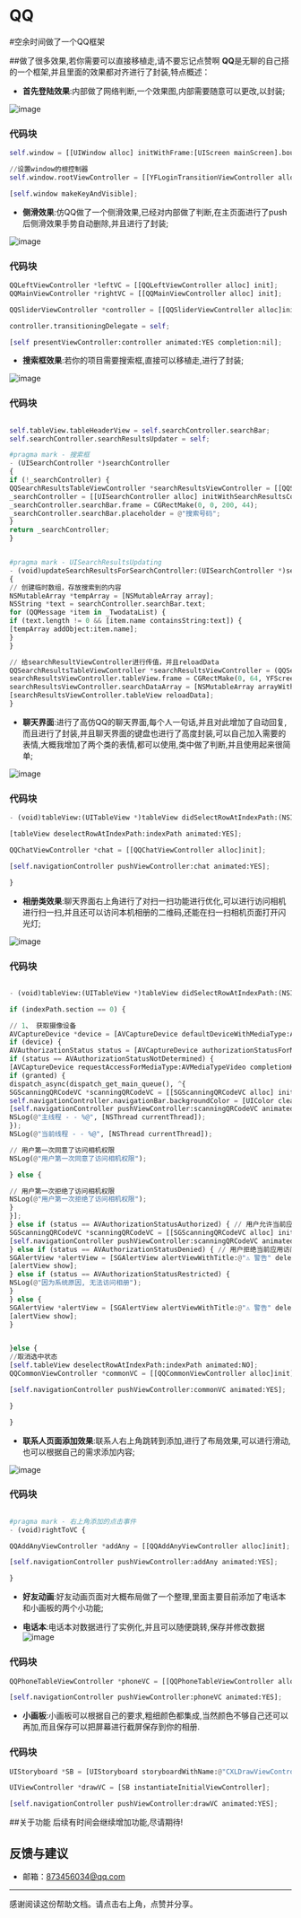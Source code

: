 # QQ
#空余时间做了一个QQ框架

##做了很多效果,若你需要可以直接移植走,请不要忘记点赞啊
**QQ**是无聊的自己搭的一个框架,并且里面的效果都对齐进行了封装,特点概述：

- **首先登陆效果**:内部做了网络判断,一个效果图,内部需要随意可以更改,以封装;

![image](https://github.com/zhongaiyemaozi/TallQQ-QQ/blob/master/QQ/Gif/start.gif)
### 代码块
``` python
self.window = [[UIWindow alloc] initWithFrame:[UIScreen mainScreen].bounds];

//设置window的根控制器
self.window.rootViewController = [[YFLoginTransitionViewController alloc] init];

[self.window makeKeyAndVisible];

```
- **侧滑效果**:仿QQ做了一个侧滑效果,已经对内部做了判断,在主页面进行了push后侧滑效果手势自动删除,并且进行了封装;

![image](https://github.com/zhongaiyemaozi/TallQQ-QQ/blob/master/QQ/Gif/sideslip.gif)

### 代码块
``` python
QQLeftViewController *leftVC = [[QQLeftViewController alloc] init];
QQMainViewController *rightVC = [[QQMainViewController alloc] init];

QQSliderViewController *controller = [[QQSliderViewController alloc]initWithLeftVC:leftVC andRightVC:rightVC];

controller.transitioningDelegate = self;

[self presentViewController:controller animated:YES completion:nil];

```
- **搜索框效果**:若你的项目需要搜索框,直接可以移植走,进行了封装;

![image](https://github.com/zhongaiyemaozi/TallQQ-QQ/blob/master/QQ/Gif/%20search.gif)
### 代码块
``` python

self.tableView.tableHeaderView = self.searchController.searchBar;
self.searchController.searchResultsUpdater = self;

#pragma mark - 搜索框
- (UISearchController *)searchController
{
if (!_searchController) {
QQSearchResultsTableViewController *searchResultsViewController = [[QQSearchResultsTableViewController alloc] init];
_searchController = [[UISearchController alloc] initWithSearchResultsController:searchResultsViewController]; // 传入nil表示使用当前控制器
_searchController.searchBar.frame = CGRectMake(0, 0, 200, 44);
_searchController.searchBar.placeholder = @"搜索号码";
}
return _searchController;
}


#pragma mark - UISearchResultsUpdating
- (void)updateSearchResultsForSearchController:(UISearchController *)searchController
{
// 创建临时数组，存放搜索到的内容
NSMutableArray *tempArray = [NSMutableArray array];
NSString *text = searchController.searchBar.text;
for (QQMessage *item in _TwodataList) {
if (text.length != 0 && [item.name containsString:text]) {
[tempArray addObject:item.name];
}
}

// 给searchResultViewController进行传值，并且reloadData
QQSearchResultsTableViewController *searchResultsViewController = (QQSearchResultsTableViewController *)searchController.searchResultsController;
searchResultsViewController.tableView.frame = CGRectMake(0, 64, YFScreen.width, YFScreen.height - 64);
searchResultsViewController.searchDataArray = [NSMutableArray arrayWithArray:tempArray];
[searchResultsViewController.tableView reloadData];
}

```
- **聊天界面**:进行了高仿QQ的聊天界面,每个人一句话,并且对此增加了自动回复,而且进行了封装,并且聊天界面的键盘也进行了高度封装,可以自己加入需要的表情,大概我增加了两个类的表情,都可以使用,类中做了判断,并且使用起来很简单;

![image](https://github.com/zhongaiyemaozi/TallQQ-QQ/blob/master/QQ/Gif/reply.gif)
### 代码块
``` python
- (void)tableView:(UITableView *)tableView didSelectRowAtIndexPath:(NSIndexPath *)indexPath {

[tableView deselectRowAtIndexPath:indexPath animated:YES];

QQChatViewController *chat = [[QQChatViewController alloc]init];

[self.navigationController pushViewController:chat animated:YES];

}

```
- **相册类效果**:聊天界面右上角进行了对扫一扫功能进行优化,可以进行访问相机进行扫一扫,并且还可以访问本机相册的二维码,还能在扫一扫相机页面打开闪光灯;

![image](https://github.com/zhongaiyemaozi/TallQQ-QQ/blob/master/QQ/Gif/photo.gif)
### 代码块
``` python

- (void)tableView:(UITableView *)tableView didSelectRowAtIndexPath:(NSIndexPath *)indexPath {

if (indexPath.section == 0) {

// 1、 获取摄像设备
AVCaptureDevice *device = [AVCaptureDevice defaultDeviceWithMediaType:AVMediaTypeVideo];
if (device) {
AVAuthorizationStatus status = [AVCaptureDevice authorizationStatusForMediaType:AVMediaTypeVideo];
if (status == AVAuthorizationStatusNotDetermined) {
[AVCaptureDevice requestAccessForMediaType:AVMediaTypeVideo completionHandler:^(BOOL granted) {
if (granted) {
dispatch_async(dispatch_get_main_queue(), ^{
SGScanningQRCodeVC *scanningQRCodeVC = [[SGScanningQRCodeVC alloc] init];
self.navigationController.navigationBar.backgroundColor = [UIColor clearColor];
[self.navigationController pushViewController:scanningQRCodeVC animated:YES];
NSLog(@"主线程 - - %@", [NSThread currentThread]);
});
NSLog(@"当前线程 - - %@", [NSThread currentThread]);

// 用户第一次同意了访问相机权限
NSLog(@"用户第一次同意了访问相机权限");

} else {

// 用户第一次拒绝了访问相机权限
NSLog(@"用户第一次拒绝了访问相机权限");
}
}];
} else if (status == AVAuthorizationStatusAuthorized) { // 用户允许当前应用访问相机
SGScanningQRCodeVC *scanningQRCodeVC = [[SGScanningQRCodeVC alloc] init];
[self.navigationController pushViewController:scanningQRCodeVC animated:YES];
} else if (status == AVAuthorizationStatusDenied) { // 用户拒绝当前应用访问相机
SGAlertView *alertView = [SGAlertView alertViewWithTitle:@"⚠️ 警告" delegate:nil contentTitle:@"请去-> [设置 - 隐私 - 相机 - SGQRCodeExample] 打开访问开关" alertViewBottomViewType:(SGAlertViewBottomViewTypeOne)];
[alertView show];
} else if (status == AVAuthorizationStatusRestricted) {
NSLog(@"因为系统原因, 无法访问相册");
}
} else {
SGAlertView *alertView = [SGAlertView alertViewWithTitle:@"⚠️ 警告" delegate:nil contentTitle:@"未检测到您的摄像头, 请在真机上测试" alertViewBottomViewType:(SGAlertViewBottomViewTypeOne)];
[alertView show];
}


}else {
//取消选中状态
[self.tableView deselectRowAtIndexPath:indexPath animated:NO];
QQCommonViewController *commonVC = [[QQCommonViewController alloc]init];

[self.navigationController pushViewController:commonVC animated:YES];

}

}
```
- **联系人页面添加效果**:联系人右上角跳转到添加,进行了布局效果,可以进行滑动,也可以根据自己的需求添加内容;

![image](https://github.com/zhongaiyemaozi/TallQQ-QQ/blob/master/QQ/Gif/ScrollView.gif)
### 代码块
``` python

#pragma mark - 右上角添加的点击事件
- (void)rightToVC {

QQAddAnyViewController *addAny = [[QQAddAnyViewController alloc]init];

[self.navigationController pushViewController:addAny animated:YES];

}
```
- **好友动画**:好友动画页面对大概布局做了一个整理,里面主要目前添加了电话本和小画板的两个小功能;

- **电话本**:电话本对数据进行了实例化,并且可以随便跳转,保存并修改数据
![image](https://github.com/zhongaiyemaozi/TallQQ-QQ/blob/master/QQ/Gif/photo.gif)
### 代码块
``` python
QQPhoneTableViewController *phoneVC = [[QQPhoneTableViewController alloc]init];

[self.navigationController pushViewController:phoneVC animated:YES];

```
- **小画板**:小画板可以根据自己的要求,粗细颜色都集成,当然颜色不够自己还可以再加,而且保存可以把屏幕进行截屏保存到你的相册.
### 代码块
``` python
UIStoryboard *SB = [UIStoryboard storyboardWithName:@"CXLDrawViewController" bundle:nil];

UIViewController *drawVC = [SB instantiateInitialViewController];

[self.navigationController pushViewController:drawVC animated:YES];

```

##关于功能
后续有时间会继续增加功能,尽请期待!




## 反馈与建议
- 邮箱：<873456034@qq.com>

---------
感谢阅读这份帮助文档。请点击右上角，点赞并分享。
